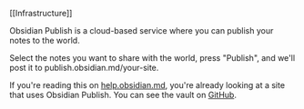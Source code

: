 [[Infrastructure]]

Obsidian Publish is a cloud-based service where you can publish your notes to the world.

Select the notes you want to share with the world, press "Publish", and we'll post it to publish.obsidian.md/your-site.

If you're reading this on [help.obsidian.md](https://help.obsidian.md/), you're already looking at a site that uses Obsidian Publish. You can see the vault on [GitHub](https://github.com/obsidianmd/obsidian-docs).